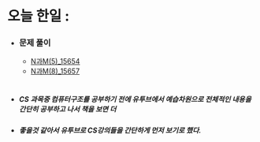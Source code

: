 # 오늘 한일 :
  - ### 문제 풀이
    - [N과M(5)_15654](https://github.com/SeungMin2001/TIL/blob/main/algorithm_md_list/Search/N%EA%B3%BCM(5)_15654.md)
    - [N과M(8)_15657](https://github.com/SeungMin2001/TIL/blob/main/algorithm_md_list/Search/N%EA%B3%BCM(8)_15657.md)<br><br>
  - ##### CS 과목중 컴퓨터구조를 공부하기 전에 유투브에서 예습차원으로 전체적인 내용을 간단히 공부하고 나서 책을 보면 더 
  - ##### 좋을것 같아서 유투브로 CS강의들을 간단하게 먼저 보기로 했다.
